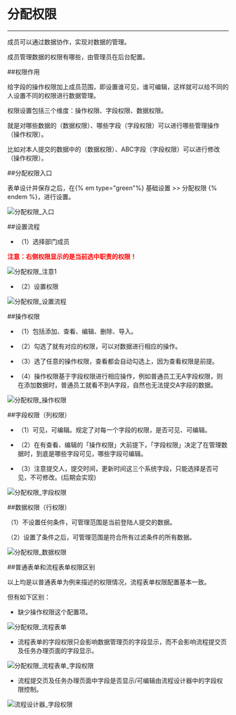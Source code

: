 # 分配权限
***
成员可以通过数据协作，实现对数据的管理。   

成员管理数据的权限有哪些，由管理员在后台配置。   

##权限作用   

给字段的操作权限加上成员范围，即设置谁可见，谁可编辑，这样就可以给不同的人设置不同的权限进行数据管理。   

权限设置包括三个维度：操作权限、字段权限、数据权限。   

就是对哪些数据的（数据权限）、哪些字段（字段权限）可以进行哪些管理操作（操作权限）。   

比如对本人提交的数据中的（数据权限）、ABC字段（字段权限）可以进行修改（操作权限）。   

##分配权限入口   

表单设计并保存之后，在{% em type="green"%} 基础设置 >> 分配权限 {% endem %}，进行设置。  

![分配权限_入口][分配权限_入口]   

##设置流程   

* （1）选择部门成员   

**<font color="red">注意：右侧权限显示的是当前选中职责的权限！</font>**   

![分配权限_注意1][分配权限_注意1]   

* （2）设置权限   

![分配权限_设置流程][分配权限_设置流程]   

##操作权限   

* （1）包括添加、查看、编辑、删除、导入。   

* （2）勾选了就有对应的权限，可以对数据进行相应的操作。   

* （3）选了任意的操作权限，查看都会自动勾选上，因为查看权限是前提。   

* （4）操作权限基于字段权限进行相应操作，例如普通员工无A字段权限，则在添加数据时，普通员工就看不到A字段，自然也无法提交A字段的数据。   

![分配权限_操作权限][分配权限_操作权限]   

##字段权限（列权限）   

* （1）可见，可编辑。规定了对每一个字段的权限，是否可见、可编辑。   

* （2）在有查看、编辑的「操作权限」大前提下，「字段权限」决定了在管理数据时，到底是哪些字段可见，哪些字段可编辑。   

* （3）注意提交人，提交时间，更新时间这三个系统字段，只能选择是否可见，不可修改。(后期会实现)   

![分配权限_字段权限][分配权限_字段权限]   

##数据权限（行权限）   

（1）不设置任何条件，可管理范围是当前登陆人提交的数据。   

（2）设置了条件之后，可管理范围是符合所有过滤条件的所有数据。   

![分配权限_数据权限][分配权限_数据权限]   

##普通表单和流程表单权限区别   

以上均是以普通表单为例来描述的权限情况，流程表单权限配置基本一致。   

但有如下区别：   

* 缺少操作权限这个配置项。   

![分配权限_流程表单][分配权限_流程表单]   

* 流程表单的字段权限只会影响数据管理页的字段显示，而不会影响流程提交页及任务办理页面的字段显示。    

![分配权限_流程表单_字段权限][分配权限_流程表单_字段权限]   

* 流程提交页及任务办理页面中字段是否显示/可编辑由流程设计器中的字段权限控制。   

![流程设计器_字段权限][流程设计器_字段权限]   





[分配权限_入口]:./assets/分配权限/分配权限_入口.png
[分配权限_设置流程]:./assets/分配权限/分配权限_设置流程.png
[分配权限_注意1]:./assets/分配权限/分配权限_注意1.png
[分配权限_操作权限]:./assets/分配权限/分配权限_操作权限.png
[分配权限_字段权限]:./assets/分配权限/分配权限_字段权限.png
[分配权限_数据权限]:./assets/分配权限/分配权限_数据权限.png
[分配权限_流程表单]:./assets/分配权限/分配权限_流程表单.png
[分配权限_流程表单_字段权限]:./assets/分配权限/分配权限_流程表单_字段权限.png
[流程设计器_字段权限]:./assets/分配权限/流程设计器_字段权限.png





